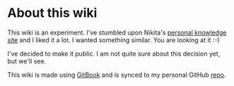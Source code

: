 # About this wiki

This wiki is an experiment. I've stumbled upon Nikita's [personal knowledge site](https://wiki.nikitavoloboev.xyz/) and I liked it a lot. I wanted something similar. You are looking at it :-\)

I've decided to make it public. I am not quite sure about this decision yet, but we'll see.

This wiki is made using [GitBook](https://gitbook.com) and is synced to my personal GitHub [repo](https://github.com/mkevac/wiki).

